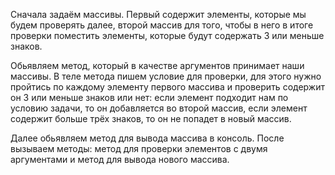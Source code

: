 Сначала задаём массивы. Первый содержит элементы, которые мы будем проверять далее, второй массив для того, чтобы в него в итоге проверки поместить элементы, которые будут содержать 3 или меньше знаков.

Обьявляем метод, который в качестве аргументов принимает наши массивы. В теле метода пишем условие для проверки, для этого нужно пройтись по каждому элементу первого массива и проверить содержит он 3 или меньше знаков или нет: если элемент подходит нам по условию задачи, то он добавляется во второй массив, если элемент содержит больше трёх знаков, то он не попадет в новый массив.

Далее обьявляем метод для вывода массива в консоль.
После вызываем методы: метод для проверки элементов с двумя аргументами и метод для вывода нового массива.